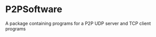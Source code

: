 P2PSoftware
===========

A package containing programs for a P2P UDP server and TCP client programs

